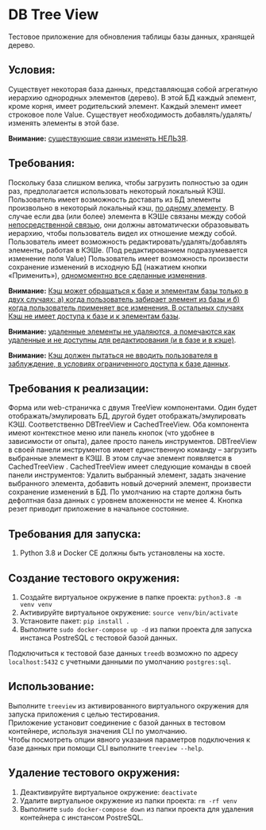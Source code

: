 # DB Tree View

Тестовое приложение для обновления таблицы базы данных, хранящей дерево.

## Условия:

Существует некоторая база данных, представляющая собой агрегатную иерархию однородных элементов 
(дерево). В этой БД каждый элемент, кроме корня, имеет родительский элемент. Каждый элемент имеет 
строковое поле Value. Существует необходимость добавлять/удалять/изменять элементы в этой базе.  

**Внимание:** <ins>существующие связи изменять НЕЛЬЗЯ</ins>.

## Требования: 

Поскольку база слишком велика, чтобы загрузить полностью за один раз, предполагается использовать 
некоторый локальный КЭШ. Пользователь имеет возможность доставать из БД элементы произвольно в 
некоторый локальный кэш, <ins>по одному элементу</ins>. В случае если два (или более) элемента в КЭШе связаны 
между собой <ins>непосредственной связью</ins>, они должны автоматически образовывать иерархию, чтобы 
пользователь видел их отношение между собой. Пользователь имеет возможность 
редактировать/удалять/добавлять элементы, работая в КЭШе. (Под редактированием подразумевается 
изменение поля Value) Пользователь имеет возможность произвести сохранение изменений в исходную БД 
(нажатием кнопки «Применить»), <ins>одномоментно все сделанные изменения</ins>. 

**Внимание:** <ins>Кэш может обращаться к базе и элементам базы только в двух случаях: а) когда пользователь 
забирает элемент из базы и б) когда пользователь применяет все изменения. В остальных случаях Кэш не 
имеет доступа к базе и к элементам базы</ins>.

**Внимание:** <ins>удаленные элементы не удаляются, а помечаются как удаленные и не доступны для 
редактирования (и в базе и в кэше)</ins>.

**Внимание:** <ins>Кэш должен пытаться не вводить пользователя в заблуждение, в условиях ограниченного 
доступа к базе данных</ins>.

## Требования к реализации:

Форма или web-страничка с двумя TreeView компонентами. Один будет отображать/эмулировать БД, другой 
будет отображать/эмулировать КЭШ. Соответственно DBTreeView и CachedTreeView. Оба компонента имеют 
контекстное меню или панель кнопок (что удобнее в зависимости от опыта), далее просто панель 
инструментов. DBTreeView в своей панели инструментов имеет единственную команду – загрузить 
выбранные элемент в КЭШ.  В этом случае элемент появляется в CachedTreeView . CachedTreeView имеет 
следующие команды в своей панели инструментов: Удалить выбранный элемент, задать значение 
выбранного элемента, добавить новый дочерний элемент, произвести сохранение изменений в БД. По 
умолчанию на старте должна быть дефолтная база данных с уровнем вложенности не менее 4. Кнопка резет 
приводит приложение в начальное состояние.

## Требования для запуска:

1. Python 3.8 и Docker CE должны быть установлены на хосте.

## Создание тестового окружения:

1. Создайте виртуальное окружение в папке проекта: `python3.8 -m venv venv`
2. Активируйте виртуальное окружение: `source venv/bin/activate`
3. Установите пакет: `pip install .`
4. Выполните `sudo docker-compose up -d` из папки проекта для запуска инстанса PostreSQL с тестовой базой данных.

Подключиться к тестовой базе данных `treedb` возможно по адресу `localhost:5432` с учетными данными по умолчанию `postgres:sql`.

## Использование:

Выполните `treeview` из активированного виртуального окружения для запуска приложения с целью тестирования. <br> Приложение установит соединение с базой данных в тестовом контейнере, используя значения CLI по умолчанию. <br> Чтобы посмотреть опции явного указания параметров подключения к базе данных при помощи CLI выполните `treeview --help`.

## Удаление тестового окружения:

1. Деактивируйте виртуальное окружение: `deactivate`
2. Удалите виртуальное окружение из папки проекта: `rm -rf venv`
3. Выполните `sudo docker-compose down` из папки проекта для удаления контейнера с инстансом PostreSQL.
